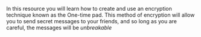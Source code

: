In this resource you will learn how to create and use an encryption technique known as the One-time pad. This method of encryption will allow you to send secret messages to your friends, and so long as you are careful, the messages will be *unbreakable*
